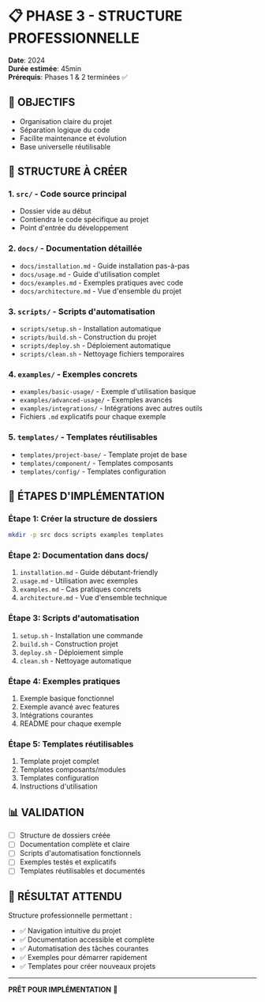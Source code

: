 # 📋 PHASE 3 - STRUCTURE PROFESSIONNELLE

**Date**: 2024  
**Durée estimée**: 45min  
**Prérequis**: Phases 1 & 2 terminées ✅

## 🎯 OBJECTIFS
- Organisation claire du projet
- Séparation logique du code  
- Facilite maintenance et évolution
- Base universelle réutilisable

## 📁 STRUCTURE À CRÉER

### 1. **`src/`** - Code source principal
- Dossier vide au début
- Contiendra le code spécifique au projet
- Point d'entrée du développement

### 2. **`docs/`** - Documentation détaillée
- `docs/installation.md` - Guide installation pas-à-pas
- `docs/usage.md` - Guide d'utilisation complet
- `docs/examples.md` - Exemples pratiques avec code
- `docs/architecture.md` - Vue d'ensemble du projet

### 3. **`scripts/`** - Scripts d'automatisation
- `scripts/setup.sh` - Installation automatique 
- `scripts/build.sh` - Construction du projet
- `scripts/deploy.sh` - Déploiement automatique
- `scripts/clean.sh` - Nettoyage fichiers temporaires

### 4. **`examples/`** - Exemples concrets
- `examples/basic-usage/` - Exemple d'utilisation basique
- `examples/advanced-usage/` - Exemples avancés
- `examples/integrations/` - Intégrations avec autres outils
- Fichiers `.md` explicatifs pour chaque exemple

### 5. **`templates/`** - Templates réutilisables
- `templates/project-base/` - Template projet de base
- `templates/component/` - Templates composants
- `templates/config/` - Templates configuration

## 🚀 ÉTAPES D'IMPLÉMENTATION

### Étape 1: Créer la structure de dossiers
```bash
mkdir -p src docs scripts examples templates
```

### Étape 2: Documentation dans docs/
1. `installation.md` - Guide débutant-friendly
2. `usage.md` - Utilisation avec exemples
3. `examples.md` - Cas pratiques concrets
4. `architecture.md` - Vue d'ensemble technique

### Étape 3: Scripts d'automatisation
1. `setup.sh` - Installation une commande
2. `build.sh` - Construction projet
3. `deploy.sh` - Déploiement simple
4. `clean.sh` - Nettoyage automatique

### Étape 4: Exemples pratiques
1. Exemple basique fonctionnel
2. Exemple avancé avec features
3. Intégrations courantes
4. README pour chaque exemple

### Étape 5: Templates réutilisables
1. Template projet complet
2. Templates composants/modules
3. Templates configuration
4. Instructions d'utilisation

## 📊 VALIDATION
- [ ] Structure de dossiers créée
- [ ] Documentation complète et claire
- [ ] Scripts d'automatisation fonctionnels  
- [ ] Exemples testés et explicatifs
- [ ] Templates réutilisables et documentés

## 🎯 RÉSULTAT ATTENDU
Structure professionnelle permettant :
- ✅ Navigation intuitive du projet
- ✅ Documentation accessible et complète
- ✅ Automatisation des tâches courantes
- ✅ Exemples pour démarrer rapidement
- ✅ Templates pour créer nouveaux projets

---

**PRÊT POUR IMPLÉMENTATION** 🚀 